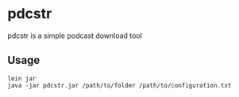 # pdcstr

pdcstr is a simple podcast download tool

## Usage

    lein jar
    java -jar pdcstr.jar /path/to/folder /path/to/configuration.txt 

